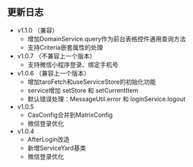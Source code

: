 ## 更新日志
- v1.1.0 （兼容）
  - 增加DomainService.query作为前台表格控件通用查询方法
  - 支持Criteria嵌套属性的处理
- v1.0.7 （不兼容上一个版本）
  - 支持微信小程序登录、绑定手机号
- v1.0.6 （兼容上一个版本）
  - 增加taroFetch和useServiceStore的初始化功能
  - service增加 setStore 和 setCurrentItem
  - 默认错误处理：MessageUtil.error 和 loginService.logout  
- v1.0.5
  - CasConfig合并到MatrixConfig
  - 微信登录优化
- v1.0.4
    - AfterLogin改造
    - 新增ServiceYard基类
    - 微信登录优化
